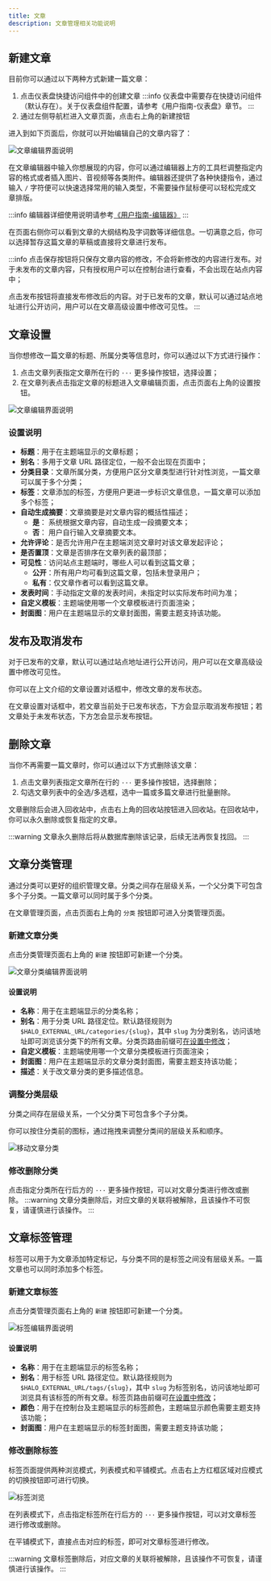 ```yaml
---
title: 文章
description: 文章管理相关功能说明
---
```

## 新建文章

目前你可以通过以下两种方式新建一篇文章：

1. 点击仪表盘快捷访问组件中的创建文章
:::info
仪表盘中需要存在快捷访问组件（默认存在）。关于仪表盘组件配置，请参考《用户指南-仪表盘》章节。
:::
2. 通过左侧导航栏进入文章页面，点击右上角的新建按钮

进入到如下页面后，你就可以开始编辑自己的文章内容了：

![文章编辑界面说明](/img/user-guide/posts/post-edit.png)

在文章编辑器中输入你想展现的内容，你可以通过编辑器上方的工具栏调整指定内容的格式或者插入图片、音视频等各类附件。编辑器还提供了各种快捷指令，通过输入 `/` 字符便可以快速选择常用的输入类型，不需要操作鼠标便可以轻松完成文章排版。

:::info
编辑器详细使用说明请参考[《用户指南-编辑器》](./posts.md)
:::

在页面右侧你可以看到文章的大纲结构及字词数等详细信息。一切满意之后，你可以选择暂存这篇文章的草稿或直接将文章进行发布。

:::info
点击保存按钮将只保存文章内容的修改，不会将新修改的内容进行发布。对于未发布的文章内容，只有授权用户可以在控制台进行查看，不会出现在站点内容中；

点击发布按钮将直接发布修改后的内容。对于已发布的文章，默认可以通过站点地址进行公开访问，用户可以在文章高级设置中修改可见性。
:::

## 文章设置

当你想修改一篇文章的标题、所属分类等信息时，你可以通过以下方式进行操作：

1. 点击文章列表指定文章所在行的 `···` 更多操作按钮，选择设置；
2. 在文章列表点击指定文章的标题进入文章编辑页面，点击页面右上角的设置按钮。

![文章编辑界面说明](/img/user-guide/posts/post-setting.png)

### 设置说明

- **标题**：用于在主题端显示的文章标题；
- **别名**：多用于文章 URL 路径定位，一般不会出现在页面中；
- **分类目录**：文章所属分类，方便用户区分文章类型进行针对性浏览，一篇文章可以属于多个分类；
- **标签**：文章添加的标签，方便用户更进一步标识文章信息，一篇文章可以添加多个标签；
- **自动生成摘要**：文章摘要是对文章内容的概括性描述；
  - **是**： 系统根据文章内容，自动生成一段摘要文本；
  - **否**： 用户自行输入文章摘要文本。
- **允许评论**：是否允许用户在主题端浏览文章时对该文章发起评论；
- **是否置顶**：文章是否排序在文章列表的最顶部；
- **可见性**：访问站点主题端时，哪些人可以看到这篇文章；
  - **公开**：所有用户均可看到这篇文章，包括未登录用户；
  - **私有**：仅文章作者可以看到这篇文章。
- **发表时间**：手动指定文章的发表时间，未指定时以实际发布时间为准；
- **自定义模板**：主题端使用哪一个文章模板进行页面渲染；
- **封面图**：用户在主题端显示的文章封面图，需要主题支持该功能。

## 发布及取消发布

对于已发布的文章，默认可以通过站点地址进行公开访问，用户可以在文章高级设置中修改可见性。

你可以在上文介绍的文章设置对话框中，修改文章的发布状态。

在文章设置对话框中，若文章当前处于已发布状态，下方会显示取消发布按钮；若文章处于未发布状态，下方怎会显示发布按钮。

## 删除文章

当你不再需要一篇文章时，你可以通过以下方式删除该文章：

1. 点击文章列表指定文章所在行的 `···` 更多操作按钮，选择删除；
2. 勾选文章列表中的全选/多选框，选中一篇或多篇文章进行批量删除。

文章删除后会进入回收站中，点击右上角的回收站按钮进入回收站。在回收站中，你可以永久删除或恢复指定的文章。

:::warning
文章永久删除后将从数据库删除该记录，后续无法再恢复找回。
:::

## 文章分类管理

通过分类可以更好的组织管理文章。分类之间存在层级关系，一个父分类下可包含多个子分类。一篇文章可以同时属于多个分类。

在文章管理页面，点击页面右上角的 `分类` 按钮即可进入分类管理页面。

### 新建文章分类

点击分类管理页面右上角的 `新建` 按钮即可新建一个分类。

![文章分类编辑界面说明](/img/user-guide/posts/category-create.png)

#### 设置说明

- **名称**：用于在主题端显示的分类名称；
- **别名**：用于分类 URL 路径定位。默认路径规则为 `$HALO_EXTERNAL_URL/categories/{slug}`，其中 `slug` 为分类别名，访问该地址即可浏览该分类下的所有文章。分类页路由前缀可[在设置中修改](./settings#主题路由设置)；
- **自定义模板**：主题端使用哪一个文章分类模板进行页面渲染；
- **封面图**：用户在主题端显示的文章分类封面图，需要主题支持该功能；
- **描述**：关于改文章分类的更多描述信息。

### 调整分类层级

分类之间存在层级关系，一个父分类下可包含多个子分类。

你可以按住分类前的图标，通过拖拽来调整分类间的层级关系和顺序。

![移动文章分类](/img/user-guide/posts/category-move.gif)

### 修改删除分类

点击指定分类所在行后方的 `···` 更多操作按钮，可以对文章分类进行修改或删除。
:::warning
文章分类删除后，对应文章的关联将被解除，且该操作不可恢复，请谨慎进行该操作。
:::

## 文章标签管理

标签可以用于为文章添加特定标记，与分类不同的是标签之间没有层级关系。一篇文章也可以同时添加多个标签。

### 新建文章标签

点击分类管理页面右上角的 `新建` 按钮即可新建一个分类。

![标签编辑界面说明](/img/user-guide/posts/tag-create.png)

#### 设置说明

- **名称**：用于在主题端显示的标签名称；
- **别名**：用于标签 URL 路径定位。默认路径规则为 `$HALO_EXTERNAL_URL/tags/{slug}`，其中 `slug` 为标签别名，访问该地址即可浏览具有该标签的所有文章。标签页路由前缀可[在设置中修改](./settings#主题路由设置)；
- **颜色**：用于在控制台及主题端显示的标签颜色，主题端显示颜色需要主题支持该功能；
- **封面图**：用户在主题端显示的标签封面图，需要主题支持该功能；

### 修改删除标签

标签页面提供两种浏览模式，列表模式和平铺模式。点击右上方红框区域对应模式的切换按钮即可进行切换。

![标签浏览](/img/user-guide/posts/tag-list.png)

在列表模式下，点击指定标签所在行后方的 `···` 更多操作按钮，可以对文章标签进行修改或删除。

在平铺模式下，直接点击对应的标签，即可对文章标签进行修改。

:::warning
文章标签删除后，对应文章的关联将被解除，且该操作不可恢复，请谨慎进行该操作。
:::
